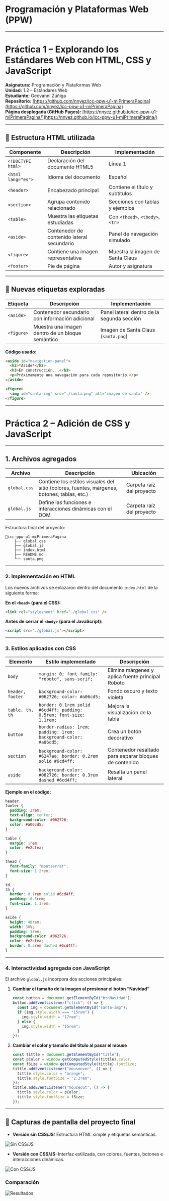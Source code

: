 # Programación y Plataformas Web (PPW)

---

# Práctica 1 – Explorando los Estándares Web con HTML, CSS y JavaScript

**Asignatura:** Programación y Plataformas Web  
**Unidad:** 1.2 – Estándares Web  
**Estudiante:** Geovanni Zúñiga  
**Repositorio:** [https://github.com/nnyez/icc-ppw-u1-miPrimeraPagina](https://github.com/nnyez/icc-ppw-u1-miPrimeraPagina)  
**Página desplegada (GitHub Pages):** [https://nnyez.github.io/icc-ppw-u1-miPrimeraPagina/](https://nnyez.github.io/icc-ppw-u1-miPrimeraPagina/)

---

## 🧱 Estructura HTML utilizada

| Componente         | Descripción                                | Implementación                   |
| ------------------ | ------------------------------------------ | -------------------------------- |
| `<!DOCTYPE html>`  | Declaración del documento HTML5            | Línea 1                          |
| `<html lang="es">` | Idioma del documento                       | Español                          |
| `<header>`         | Encabezado principal                       | Contiene el título y subtítulos  |
| `<section>`        | Agrupa contenido relacionado               | Secciones con tablas y ejemplos  |
| `<table>`          | Muestra las etiquetas estudiadas           | Con `<thead>`, `<tbody>`, `<tr>` |
| `<aside>`          | Contenedor de contenido lateral secundario | Panel de navegación simulado     |
| `<figure>`         | Contiene una imagen representativa         | Muestra la imagen de Santa Claus |
| `<footer>`         | Pie de página                              | Autor y asignatura               |

---

## 🧩 Nuevas etiquetas exploradas

| Etiqueta   | Descripción                                      | Implementación                             |
| ---------- | ------------------------------------------------ | ------------------------------------------ |
| `<aside>`  | Contenedor secundario con información adicional  | Panel lateral dentro de la segunda sección |
| `<figure>` | Muestra una imagen dentro de un bloque semántico | Imagen de Santa Claus (`santa.png`)        |

**Código usado:**

```html
<aside id="navigation-panel">
  <h2>*Aside*</h2>
  <h3>En construcción...</h3>
  <p>Próximamente una navegación para cada repositorio.</p>
</aside>

<figure>
  <img id="santa-img" src="./santa.png" alt="imagen de santa" />
</figure>
```

---

# Práctica 2 – Adición de CSS y JavaScript

---

## 1. Archivos agregados

| Archivo      | Descripción                                                                                 | Ubicación                 |
| ------------ | ------------------------------------------------------------------------------------------- | ------------------------- |
| `global.css` | Contiene los estilos visuales del sitio (colores, fuentes, márgenes, botones, tablas, etc.) | Carpeta raíz del proyecto |
| `global.js`  | Define las funciones e interacciones dinámicas con el DOM                                   | Carpeta raíz del proyecto |

Estructura final del proyecto:

``` 
📁icc-ppw-u1-miPrimeraPagina
    ├── global.css
    ├── global.js
    ├── index.html
    ├── README.md
    └── santa.png
```

---

### 2. Implementación en HTML

Los nuevos archivos se enlazaron dentro del documento `index.html` de la siguiente forma:

**En el `<head>` (para el CSS):**

```html
<link rel="stylesheet" href="./global.css" />
```

**Antes de cerrar el `<body>` (para el JavaScript):**

```html
<script src="./global.js"></script>
```

---

### 3. Estilos aplicados con CSS

| Elemento         | Estilo implementado                                         | Descripción                                         |
| ---------------- | ----------------------------------------------------------- | --------------------------------------------------- |
| `body`           | `margin: 0; font-family: "roboto", sans-serif;`             | Elimina márgenes y aplica fuente principal Roboto   |
| `header, footer` | `background-color: #062726; color: #a06cd5;`                | Fondo oscuro y texto violeta                        |
| `table, th, th`          | `border: 0.1rem solid #6cd4ff; padding: 0.5rem; font-size: 1.1rem;`               | Mejora la visualización de la tabla                       |
| `button`         |  `border-radius: 1rem; padding: 1rem; background-color: #a06cd5;`         | Crea un botón decorativo      |
| `section`        | `background-color: #6247aa; border: 0.2rem solid #6cd4ff;`  | Contenedor resaltado para separar bloques de contenido |
| `aside`          | `background-color: #062726; border: 0.3rem dashed #6cd4ff;` | Resalta un panel lateral                            |

**Ejemplo en el código:**

```css
header,
footer {
  padding: 2rem;
  text-align: center;
  background-color: #062726;
  color: #a06cd5;
}

table {
  margin: 1rem;
  color: #e2cfea;
}

thead {
  font-family: "montserrat";
  font-size: 1.2rem;
}

td,
th {
  border: 0.1rem solid #6cd4ff;
  padding: 0.5rem;
  font-size: 1.1rem;
}

aside {
  height: 40rem;
  width: 30%;
  padding: 1rem;
  background-color: #062726;
  color: #e2cfea;
  border: 0.3rem dashed #6cd4ff;
}
```

---

### 4. Interactividad agregada con JavaScript

El archivo `global.js` incorpora dos acciones principales:

1. **Cambiar el tamaño de la imagen al presionar el botón “Navidad”**

   ```javascript
   const button = document.getElementById("btnNavidad");
   button.addEventListener("click", () => {
     const img = document.getElementById("santa-img");
     if (img.style.width === "15rem") {
       img.style.width = "17rem";
     } else {
       img.style.width = "15rem";
     }
   });
   ```

2. **Cambiar el color y tamaño del título al pasar el mouse**

   ```javascript
   const tittle = document.getElementById("title");
   const pColor = window.getComputedStyle(tittle).color;
   const fSize = window.getComputedStyle(tittle).fontSize;
   tittle.addEventListener("mouseover", () => {
     tittle.style.color = "orange";
     tittle.style.fontSize = "2.3rem";
   });
   tittle.addEventListener("mouseout", () => {
     tittle.style.color = pColor;
     tittle.style.fontSize = fSize;
   });
   ```

---

## 📸 Capturas de pantalla del proyecto final

- **Versión sin CSS/JS:** Estructura HTML simple y etiquetas semánticas.

![Sin CSS/JS](<./not-styled.jpeg>)

- **Versión con CSS/JS:** Interfaz estilizada, con colores, fuentes, botones e interacciones dinámicas.

![Con CSS/JS](<./styled.jpeg>)

### Comparación

![Resultados](<./results.png>)
